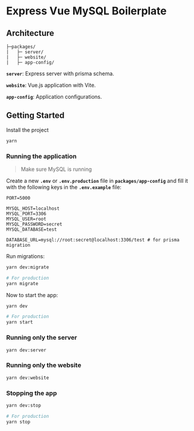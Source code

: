 # Express Vue MySQL Boilerplate

## Architecture

```text
├─packages/
|   ├─ server/
|   ├─ website/
|   ├─ app-config/
```

**`server`**: Express server with prisma schema.

**`website`**: Vue.js application with Vite.

**`app-config`**: Application configurations.

## Getting Started

Install the project

```bash
yarn
```

### Running the application

> Make sure MySQL is running

Create a new **`.env`** or **`.env.production`** file in **`packages/app-config`** and fill it with the following keys in the **`.env.example`** file:

```text
PORT=5000

MYSQL_HOST=localhost
MYSQL_PORT=3306
MYSQL_USER=root
MYSQL_PASSWORD=secret
MYSQL_DATABASE=test

DATABASE_URL=mysql://root:secret@localhost:3306/test # for prisma migration
```

Run migrations:

```bash
yarn dev:migrate

# For production
yarn migrate
```

Now to start the app:

```bash
yarn dev

# For production
yarn start
```

### Running only the server

```bash
yarn dev:server
```

### Running only the website

```bash
yarn dev:website
```

### Stopping the app

```bash
yarn dev:stop

# For production
yarn stop
```